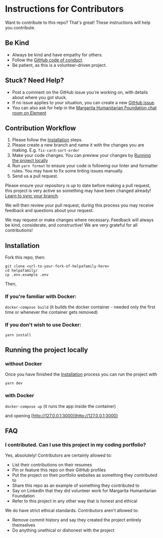 # Instructions for Contributors

Want to contribute to this repo? That's great! These instructions will help you contribute.

## Be Kind

- Always be kind and have empathy for others.
- Follow the [GitHub code of conduct](https://github.com/github/docs/blob/main/CODE_OF_CONDUCT.md).
- Be patient, as this is a volunteer-driven project.

## Stuck? Need Help?

- Post a comment on the GitHub issue you're working on, with details about where you got stuck.
- If no issue applies to your situation, you can create a new [GitHub issue](https://github.com/margaritahumanitarian/helpafamily/issues).
- You can also ask for help in the [Margarita Humanitarian Foundation chat room on Element](https://app.element.io/#/room/#mhf:matrix.org)

## Contribution Workflow

1. Please follow the [Installation](#installation) steps.
2. Please create a new branch and name it with the changes you are making. E.g. `fix-card-sort-order`
3. Make your code changes. You can preview your changes by [Running the project locally](#running-the-project-locally)
4. Run `yarn format` to ensure your code is following our linter and formatter rules. You may have to fix some linting issues manually.
5. Send us a pull request.

Please ensure your repository is up to date before making a pull request, this project is very active so something may have been changed already! [Learn to sync your branch](https://docs.github.com/en/desktop/contributing-and-collaborating-using-github-desktop/keeping-your-local-repository-in-sync-with-github/syncing-your-branch).

We will then review your pull request, during this process you may receive feedback and questions about your request.

We may request or make changes where necessary. Feedback will always be kind, considerate, and constructive! We are very grateful for all contributions!

## Installation

Fork this repo, then:

```
git clone <url-to-your-fork-of-helpafamily-here>
cd helpafamily/
cp .env.example .env
```

Then, 

### If you're familiar with Docker:
`docker-compose build` (it builds the docker container - needed only the first time or whenever the container gets removed)


### If you don't wish to use Docker:
`yarn install`

## Running the project locally

### without Docker

Once you have finished the [Installation](#installation) process you can run the project with

```
yarn dev
```

### with Docker
`docker-compose up` (it runs the app inside the container)

and opening [http://127.0.0.1:3000](http://127.0.0.1:3000)

## FAQ

### I contributed. Can I use this project in my coding portfolio?

Yes, absolutely! Contributors are certainly allowed to:

- List their contributions on their resumes
- Pin or feature this repo on their GitHub profiles
- Put the project on their portfolio websites as something they contributed to
- Share this repo as an example of something they contributed to
- Say on LinkedIn that they did volunteer work for Margarita Humanitarian Foundation
- Refer to this project in any other way that is honest and ethical

We do have strict ethical standards. Contributors aren't allowed to:

- Remove commit history and say they created the project entirely themselves
- Do anything unethical or dishonest with the project
